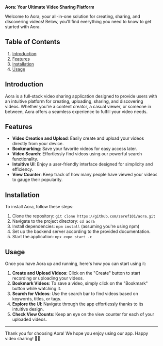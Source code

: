 **Aora: Your Ultimate Video Sharing Platform**

Welcome to Aora, your all-in-one solution for creating, sharing, and discovering videos! Below, you'll find everything you need to know to get started with Aora.

## Table of Contents

1. [Introduction](#introduction)
2. [Features](#features)
3. [Installation](#installation)
4. [Usage](#usage)

## Introduction

Aora is a full-stack video sharing application designed to provide users with an intuitive platform for creating, uploading, sharing, and discovering videos. Whether you're a content creator, a casual viewer, or someone in between, Aora offers a seamless experience to fulfill your video needs.

## Features

- **Video Creation and Upload**: Easily create and upload your videos directly from your device.
- **Bookmarking**: Save your favorite videos for easy access later.
- **Video Search**: Effortlessly find videos using our powerful search functionality.
- **Intuitive UI**: Enjoy a user-friendly interface designed for simplicity and efficiency.
- **View Counter**: Keep track of how many people have viewed your videos to gauge their popularity.

## Installation

To install Aora, follow these steps:

1. Clone the repository: `git clone https://github.com/zeref101/aora.git`
2. Navigate to the project directory: `cd aora`
3. Install dependencies: `npm install` (assuming you're using npm)
4. Set up the backend server according to the provided documentation.
5. Start the application: `npx expo start -c`

## Usage

Once you have Aora up and running, here's how you can start using it:

1. **Create and Upload Videos**: Click on the "Create" button to start recording or uploading your videos.
2. **Bookmark Videos**: To save a video, simply click on the "Bookmark" button while watching it.
3. **Search for Videos**: Use the search bar to find videos based on keywords, titles, or tags.
4. **Explore the UI**: Navigate through the app effortlessly thanks to its intuitive design.
5. **Check View Counts**: Keep an eye on the view counter for each of your uploaded videos.

---

Thank you for choosing Aora! We hope you enjoy using our app. Happy video sharing! 🎥✨
